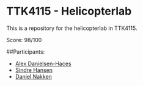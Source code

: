 # TTK4115 - Helicopterlab
This is a repository for the helicopterlab in TTK4115.

Score: 98/100

##Participants:
-  [Alex Danielsen-Haces](https://github.com/Alex-Danielsen)
-  [Sindre Hansen](https://github.com/sindrehan/)
-  [Daniel Nakken](https://github.com/naked-dan)
